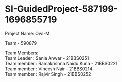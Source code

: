 # SI-GuidedProject-587199-1696855719

Project Name: Owl-M

Team - 590879 <br />

Team Members:  <br />
Team Leader : Sania Anwar - 21BBS0251  <br />
Team member : Ramakrishna Naidu Kuna - 21BBS0221  <br />
Team member : Vineesh Nair - 21BBS0214  <br />
Team member : Rajvir Singh - 21BBS0252  <br />

